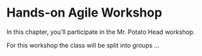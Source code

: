 # Hands-on Agile Workshop

In this chapter, you'll participate in the Mr. Potato Head workshop.

For this workshop the class will be split into groups ...